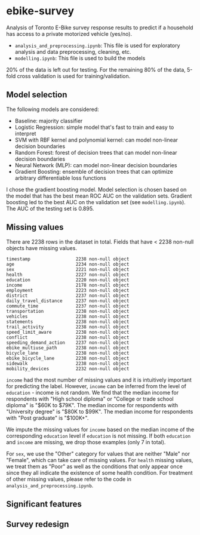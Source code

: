 # ebike-survey

Analysis of Toronto E-Bike survey response results to predict if a household has access to a private motorized vehicle (yes/no).

* `analysis_and_preprocessing.ipynb`: This file is used for exploratory analysis and data preprocessing, cleaning, etc.
* `modelling.ipynb`: This file is used to build the models

20% of the data is left out for testing. For the remaining 80% of the data, 5-fold cross validation is used for training/validation.

## Model selection

The following models are considered:

* Baseline: majority classifier
* Logistic Regression: simple model that's fast to train and easy to interpret
* SVM with RBF kernel and polynomial kernel: can model non-linear decision boundaries
* Random Forest: forest of decision trees that can model non-linear decision boundaries
* Neural Network (MLP): can model non-linear decision boundaries
* Gradient Boosting: ensemble of decision trees that can optimize arbitrary differentiable loss functions

I chose the gradient boosting model. Model selection is chosen based on the model that has the best mean ROC AUC on the validation sets. Gradient boosting led to the best AUC on the validation set (see `modelling.ipynb`). The AUC of the testing set is 0.895.

## Missing values

There are 2238 rows in the dataset in total. Fields that have < 2238 non-null objects have missing values.

```
timestamp                 2238 non-null object
age                       2234 non-null object
sex                       2221 non-null object
health                    2227 non-null object
education                 2220 non-null object
income                    2178 non-null object
employment                2223 non-null object
district                  2237 non-null object
daily_travel_distance     2237 non-null object
commute_time              2237 non-null object
transportation            2238 non-null object
vehicles                  2238 non-null object
statements                2238 non-null object
trail_activity            2238 non-null object
speed_limit_aware         2238 non-null object
conflict                  2238 non-null object
speeding_demand_action    2237 non-null object
ebike_multiuse_path       2238 non-null object
bicycle_lane              2238 non-null object
ebike_bicycle_lane        2238 non-null object
sidewalk                  2238 non-null object
mobility_devices          2232 non-null object
```

`income` had the most number of missing values and it is intuitively important for predicting the label. However, `income` can be inferred from the level of `education` - income is not random.
We find that the median income for respondents with "High school diploma" or "College or trade school diploma" is "$60K to $79K".
The median income for respondents with "University degree" is "$80K to $99K".
The median income for respondents with "Post graduate" is "$100K+".

We impute the missing values for `income` based on the median income of the corresponding `education` level if `education` is not missing. If both `education` and `income` are missing, we drop those examples (only 7 in total).

For `sex`, we use the "Other" category for values that are neither "Male" nor "Female", which can take care of missing values. For `health` missing values, we treat them as "Poor" as well as the conditions that only appear once since they all indicate the existence of some health condition. For treatment of other missing values, please refer to the code in `analysis_and_preprocessing.ipynb`.

## Significant features

## Survey redesign
